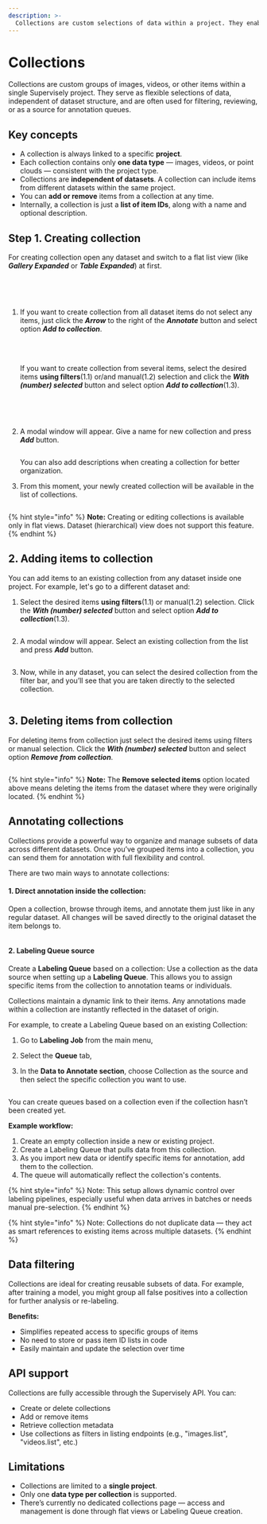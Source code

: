 ```yaml
---
description: >-
  Collections are custom selections of data within a project. They enable flexible filtering and control over annotation workflows.
---
```


# Collections

Collections are custom groups of images, videos, or other items within a single Supervisely project. They serve as flexible selections of data, independent of dataset structure, and are often used for filtering, reviewing, or as a source for annotation queues.

## Key concepts

- A collection is always linked to a specific **project**.
- Each collection contains only **one data type** — images, videos, or point clouds — consistent with the project type.
- Collections are **independent of datasets**. A collection can include items from different datasets within the same project.
- You can **add or remove** items from a collection at any time.
- Internally, a collection is just a **list of item IDs**, along with a name and optional description.

## Step 1. Creating collection

For creating collection open any dataset and switch to a flat list view (like _**Gallery Expanded**_ or _**Table Expanded**_) at first.

<figure><img src="../../.gitbook/assets/collections/collections_flat-list_view.png" alt=""><figcaption></figcaption></figure>

<br></br>
1. If you want to create collection from all dataset items do not select any items, just click the _**Arrow**_ to the right of the _**Annotate**_ button and select option _**Add to collection**_.

    <figure><img src="../../.gitbook/assets/collections/collections_create_all_items1.png" alt=""><figcaption></figcaption></figure>

    <br></br>
    If you want to create collection from several items, select the desired items **using filters**(1.1) or/and manual(1.2) selection and click the _**With (number) selected**_ button and select option _**Add to collection**_(1.3).

    <figure><img src="../../.gitbook/assets/collections/collections_create_selected_items.png" alt=""><figcaption></figcaption></figure>

    <br></br>
2. A modal window will appear. Give a name for new collection and press _**Add**_ button.

    <figure><img src="../../.gitbook/assets/collections/collections_create_all_items2.png" alt=""><figcaption></figcaption></figure>

    You can also add descriptions when creating a collection for better organization.

3. From this moment, your newly created collection will be available in the list of collections.

    <figure><img src="../../.gitbook/assets/collections/collections_create_all_items3.png" alt=""><figcaption></figcaption></figure>

{% hint style="info" %}
**Note:** Creating or editing collections is available only in flat views. Dataset (hierarchical) view does not support this feature.
{% endhint %}

## 2. Adding items to collection

You can add items to an existing collection from any dataset inside one project. For example, let's go to a different dataset and:

1. Select the desired items **using filters**(1.1) or manual(1.2) selection. Click the _**With (number) selected**_ button and select option _**Add to collection**_(1.3).

<figure><img src="../../.gitbook/assets/collections/collections_add_selected_items.png" alt=""><figcaption></figcaption></figure>

2. A modal window will appear. Select an existing collection from the list and press _**Add**_ button.

<figure><img src="../../.gitbook/assets/collections/collections_add_selected_items2.png" alt=""><figcaption></figcaption></figure>

3. Now, while in any dataset, you can select the desired collection from the filter bar, and you’ll see that you are taken directly to the selected collection.

<figure><img src="../../.gitbook/assets/collections/collections_add_selected_items3.png" alt=""><figcaption></figcaption></figure>

## 3. Deleting items from collection

For deleting items from collection just select the desired items using filters or manual selection. Click the _**With (number) selected**_ button and select option _**Remove from collection**_.

<figure><img src="../../.gitbook/assets/collections/collections_delete_selected_items.png" alt=""><figcaption></figcaption></figure>

{% hint style="info" %}
**Note:** The **Remove selected items** option located above means deleting the items from the dataset where they were originally located.
{% endhint %}

## Annotating collections

Collections provide a powerful way to organize and manage subsets of data across different datasets. Once you’ve grouped items into a collection, you can send them for annotation with full flexibility and control.

There are two main ways to annotate collections:

#### 1. Direct annotation inside the collection:

Open a collection, browse through items, and annotate them just like in any regular dataset. All changes will be saved directly to the original dataset the item belongs to.

<figure><img src="../../.gitbook/assets/collections/collections_annotate.png" alt=""><figcaption></figcaption></figure>

#### 2. Labeling Queue source

Create a **Labeling Queue** based on a collection:
Use a collection as the data source when setting up a **Labeling Queue**. This allows you to assign specific items from the collection to annotation teams or individuals.

Collections maintain a dynamic link to their items. Any annotations made within a collection are instantly reflected in the dataset of origin.

For example, to create a Labeling Queue based on an existing Collection:

1. Go to **Labeling Job** from the main menu,

2. Select the **Queue** tab,

3. In the **Data to Annotate section**, choose Collection as the source and then select the specific collection you want to use.

<figure><img src="../../.gitbook/assets/collections/collections_queue.png" alt=""><figcaption></figcaption></figure>

You can create queues based on a collection even if the collection hasn’t been created yet.

**Example workflow:**

1. Create an empty collection inside a new or existing project.
2. Create a Labeling Queue that pulls data from this collection.
3. As you import new data or identify specific items for annotation, add them to the collection.
4. The queue will automatically reflect the collection's contents.

{% hint style="info" %}
Note: This setup allows dynamic control over labeling pipelines, especially useful when data arrives in batches or needs manual pre-selection.
{% endhint %}

{% hint style="info" %} Note: Collections do not duplicate data — they act as smart references to existing items across multiple datasets. {% endhint %}

## Data filtering

Collections are ideal for creating reusable subsets of data. For example, after training a model, you might group all false positives into a collection for further analysis or re-labeling.

**Benefits:**

- Simplifies repeated access to specific groups of items
- No need to store or pass item ID lists in code
- Easily maintain and update the selection over time

## API support

Collections are fully accessible through the Supervisely API. You can:

* Create or delete collections
* Add or remove items
* Retrieve collection metadata
* Use collections as filters in listing endpoints (e.g., "images.list", "videos.list", etc.)

## Limitations

- Collections are limited to a **single project**.
- Only one **data type per collection** is supported.
- There’s currently no dedicated collections page — access and management is done through flat views or Labeling Queue creation.